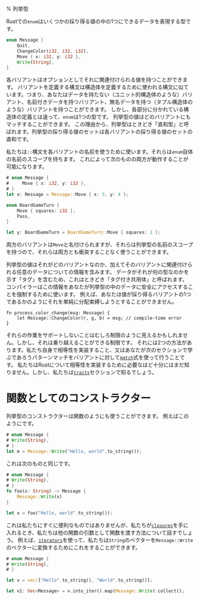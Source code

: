 % 列挙型

Rustでの`enum`はいくつかの採り得る値の中の1つにできるデータを表現する型です。

```rust
enum Message {
    Quit,
    ChangeColor(i32, i32, i32),
    Move { x: i32, y: i32 },
    Write(String),
}
```

各バリアントはオプションとしてそれに関連付けられる値を持つことができます。
バリアントを定義する構文は構造体を定義するために使われる構文に似ています。つまり、あなたはデータを持たない（ユニット的構造体のような）バリアント、名前付きデータを持つバリアント、無名データを持つ（タプル構造体のような）バリアントを持つことができます。
しかし、各部分に分かれている構造体の定義とは違って、`enum`は1つの型です。
列挙型の値はどのバリアントにもマッチすることができます。
この理由から、列挙型はときどき「直和型」と呼ばれます。列挙型の採り得る値のセットは各バリアントの採り得る値のセットの直和です。

私たちは`::`構文を各バリアントの名前を使うために使います。それらは`enum`自体の名前のスコープを持ちます。
これによって次のものの両方が動作することが可能になります。

```rust
# enum Message {
#     Move { x: i32, y: i32 },
# }
let x: Message = Message::Move { x: 3, y: 4 };

enum BoardGameTurn {
    Move { squares: i32 },
    Pass,
}

let y: BoardGameTurn = BoardGameTurn::Move { squares: 1 };
```

両方のバリアントは`Move`と名付けられますが、それらは列挙型の名前のスコープを持つので、それらは両方とも衝突することなく使うことができます。

列挙型の値はそれがどのバリアントなのか、加えてそのバリアントに関連付けられる任意のデータについての情報を含みます。
データがそれが何の型なのかを示す「タグ」を含むため、これはときどき「タグ付き共用体」と呼ばれます。
コンパイラーはこの情報をあなたが列挙型の中のデータに安全にアクセスすることを強制するために使います。
例えば、あなたは値が採り得るバリアントの1つであるかのようにそれを単純に分配束縛しようとすることができません。

```rust,ignore
fn process_color_change(msg: Message) {
    let Message::ChangeColor(r, g, b) = msg; // compile-time error
}
```

それらの作業をサポートしないことはむしろ制限のように見えるかもしれません。しかし、それは乗り越えることができる制限です。
それには2つの方法があります。私たち自身で相等性を実装すること、又はあなたが次のセクションで学ぶであろうパターンマッチをバリアントに対して[`match`][match]式を使って行うことです。
私たちはRustについて相等性を実装するために必要なほど十分にはまだ知りません。しかし、私たちは[`traits`][traits]セクションで知るでしょう。

[match]: match.html
[if-let]: if-let.html
[traits]: traits.html

# 関数としてのコンストラクター

列挙型のコンストラクターは関数のようにも使うことができます。
例えばこのようにです。

```rust
# enum Message {
# Write(String),
# }
let m = Message::Write("Hello, world".to_string());
```

これは次のものと同じです。

```rust
# enum Message {
# Write(String),
# }
fn foo(x: String) -> Message {
    Message::Write(x)
}

let x = foo("Hello, world".to_string());
```

これは私たちにすぐに便利なものではありませんが、私たちが[`closures`][closures]を手に入れるとき、私たちは他の関数の引数として関数を渡す方法について話すでしょう。
例えば、[`iterators`][iterators]を使って、私たちは`String`のベクターを`Message::Write`のベクターに変換するためにこれをすることができます。

```rust
# enum Message {
# Write(String),
# }

let v = vec!["Hello".to_string(), "World".to_string()];

let v1: Vec<Message> = v.into_iter().map(Message::Write).collect();
```

[closures]: closures.html
[iterators]: iterators.html
